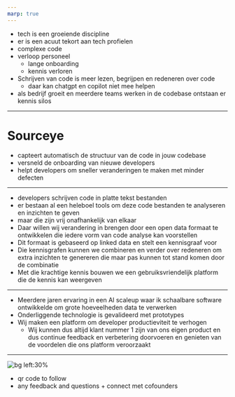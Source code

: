 ```yaml
---
marp: true
---
```


<!-- Problem -->

- tech is een groeiende discipline
- er is een acuut tekort aan tech profielen
- complexe code
- verloop personeel
    - lange onboarding
    - kennis verloren
- Schrijven van code is meer lezen, begrijpen en redeneren over code
    - daar kan chatgpt en copilot niet mee helpen 
- als bedrijf groeit en meerdere teams werken in de codebase ontstaan er kennis silos 
---
<!-- Promise -->
# Sourceye
- capteert automatisch de structuur van de code in jouw codebase
- versneld de onboarding van nieuwe developers
- helpt developers om sneller veranderingen te maken met minder defecten
---
<!-- Process -->

- developers schrijven code in platte tekst bestanden
- er bestaan al een heleboel tools om deze code bestanden te analyseren en inzichten te geven
- maar die zijn vrij onafhankelijk van elkaar
- Daar willen wij verandering in brengen door een open data formaat te ontwikkelen die iedere vorm van code analyse kan voorstellen
- Dit formaat is gebaseerd op linked data en stelt een kennisgraaf voor
- Die kennisgrafen kunnen we combineren en verder over redeneren om extra inzichten te genereren die maar pas kunnen tot stand komen door de combinatie
- Met die krachtige kennis bouwen we een gebruiksvriendelijk platform die de kennis kan weergeven

---
<!-- Proof -->
- Meerdere jaren ervaring in een AI scaleup waar ik schaalbare software ontwikkelde om grote hoeveelheden data te verwerken
- Onderliggende technologie is gevalideerd met prototypes
- Wij maken een platform om developer productieviteit te verhogen 
    - Wij kunnen dus altijd klant nummer 1 zijn van ons eigen product en dus continue feedback en verbetering doorvoeren en genieten van de voordelen die ons platform veroorzaakt
---
<!-- Proposal -->
![bg left:30%](sourceye_qr.png)
- qr code to follow
- any feedback and questions + connect met cofounders